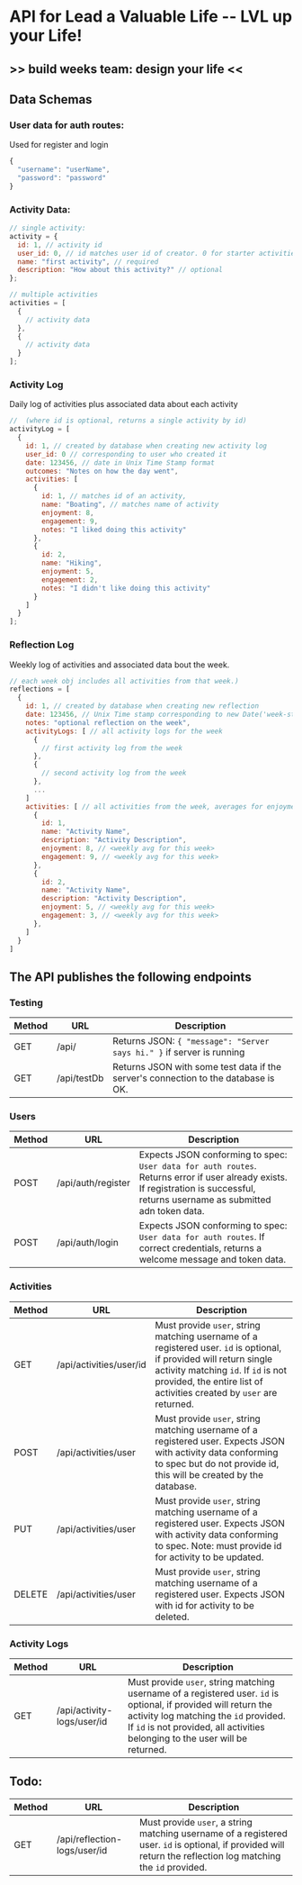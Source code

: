 # API for Lead a Valuable Life -- LVL up your Life!

## >> build weeks team: **design your life** <<

## **Data Schemas**

### **User data for auth routes**:

Used for register and login

```js
{
  "username": "userName",
  "password": "password"
}
```

### **Activity Data**:

```js
// single activity:
activity = {
  id: 1, // activity id
  user_id: 0, // id matches user id of creator. 0 for starter activities (available to anyone)
  name: "first activity", // required
  description: "How about this activity?" // optional
};

// multiple activities
activities = [
  {
    // activity data
  },
  {
    // activity data
  }
];
```

### **Activity Log**

Daily log of activities plus associated data about each activity

```js
//  (where id is optional, returns a single activity by id)
activityLog = [
  {
    id: 1, // created by database when creating new activity log
    user_id: 0 // corresponding to user who created it
    date: 123456, // date in Unix Time Stamp format
    outcomes: "Notes on how the day went",
    activities: [
      {
        id: 1, // matches id of an activity,
        name: "Boating", // matches name of activity
        enjoyment: 8,
        engagement: 9,
        notes: "I liked doing this activity"
      },
      {
        id: 2,
        name: "Hiking",
        enjoyment: 5,
        engagement: 2,
        notes: "I didn't like doing this activity"
      }
    ]
  }
];
```

### **Reflection Log**

Weekly log of activities and associated data bout the week.

```js
// each week obj includes all activities from that week.)
reflections = [
  {
    id: 1, // created by database when creating new reflection
    date: 123456, // Unix Time stamp corresponding to new Date('week-starting sunday date')
    notes: "optional reflection on the week",
    activityLogs: [ // all activity logs for the week
      {
        // first activity log from the week
      },
      {
        // second activity log from the week
      },
      ...
    ]
    activities: [ // all activities from the week, averages for enjoyment and engagement
      {
        id: 1,
        name: "Activity Name",
        description: "Activity Description",
        enjoyment: 8, // <weekly avg for this week>
        engagement: 9, // <weekly avg for this week>
      },
      {
        id: 2,
        name: "Activity Name",
        description: "Activity Description",
        enjoyment: 5, // <weekly avg for this week>
        engagement: 3, // <weekly avg for this week>
      },
    ]
  }
]
```

## The API publishes the following endpoints

### Testing

| Method | URL         | Description                                                                        |
| ------ | ----------- | ---------------------------------------------------------------------------------- |
| GET    | /api/       | Returns JSON: `{ "message": "Server says hi." }` if server is running              |
| GET    | /api/testDb | Returns JSON with some test data if the server's connection to the database is OK. |

### Users

| Method | URL                | Description                                                                                                                                                                      |
| ------ | ------------------ | -------------------------------------------------------------------------------------------------------------------------------------------------------------------------------- |
| POST   | /api/auth/register | Expects JSON conforming to spec: `User data for auth routes`. Returns error if user already exists. If registration is successful, returns username as submitted adn token data. |
| POST   | /api/auth/login    | Expects JSON conforming to spec: `User data for auth routes`. If correct credentials, returns a welcome message and token data.                                                  |

### Activities

| Method | URL                     | Description                                                                                                                                                                                                                         |
| ------ | ----------------------- | ----------------------------------------------------------------------------------------------------------------------------------------------------------------------------------------------------------------------------------- |
| GET    | /api/activities/user/id | Must provide `user`, string matching username of a registered user. `id` is optional, if provided will return single activity matching `id`. If `id` is not provided, the entire list of activities created by `user` are returned. |
| POST   | /api/activities/user    | Must provide `user`, string matching username of a registered user. Expects JSON with activity data conforming to spec but do not provide id, this will be created by the database.                                                 |
| PUT    | /api/activities/user    | Must provide `user`, string matching username of a registered user. Expects JSON with activity data conforming to spec. Note: must provide id for activity to be updated.                                                           |
| DELETE | /api/activities/user    | Must provide `user`, string matching username of a registered user. Expects JSON with id for activity to be deleted.                                                                                                                |

### Activity Logs

| Method | URL                        | Description                                                                                                                                                                                                                                |
| ------ | -------------------------- | ------------------------------------------------------------------------------------------------------------------------------------------------------------------------------------------------------------------------------------------ |
| GET    | /api/activity-logs/user/id | Must provide `user`, string matching username of a registered user. `id` is optional, if provided will return the activity log matching the `id` provided. If `id` is not provided, all activities belonging to the user will be returned. |

## Todo:

| Method | URL                          | Description                                                                                                                                                    |
| ------ | ---------------------------- | -------------------------------------------------------------------------------------------------------------------------------------------------------------- |
| GET    | /api/reflection-logs/user/id | Must provide `user`, a string matching username of a registered user. `id` is optional, if provided will return the reflection log matching the `id` provided. |
